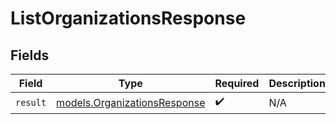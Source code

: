 # ListOrganizationsResponse


## Fields

| Field                                                              | Type                                                               | Required                                                           | Description                                                        |
| ------------------------------------------------------------------ | ------------------------------------------------------------------ | ------------------------------------------------------------------ | ------------------------------------------------------------------ |
| `result`                                                           | [models.OrganizationsResponse](../models/organizationsresponse.md) | :heavy_check_mark:                                                 | N/A                                                                |